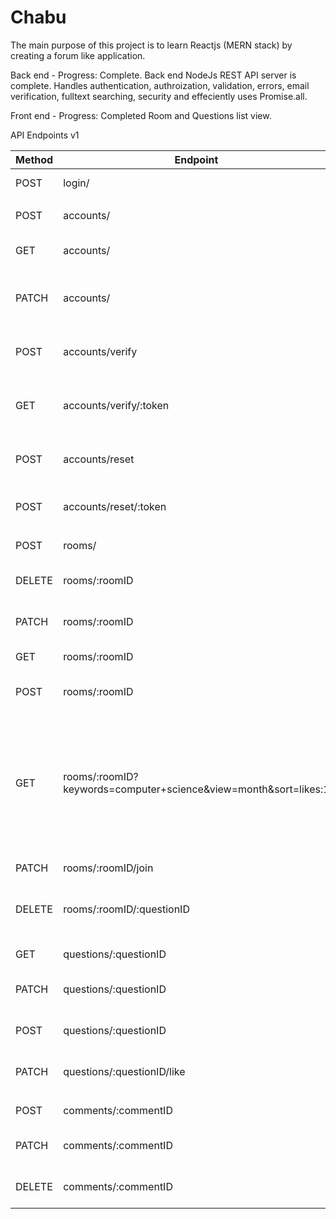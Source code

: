 # Chabu

The main purpose of this project is to learn Reactjs (MERN stack) by creating a forum like application.

Back end - Progress: Complete.
Back end NodeJs REST API server is complete. Handles authentication, authroization, validation, errors, email verification,
fulltext searching, security and effeciently uses Promise.all.

Front end - Progress: Completed Room and Questions list view.

API Endpoints v1

| Method | Endpoint                                                        | Description                                                                                                  |
| ------ | --------------------------------------------------------------- | ------------------------------------------------------------------------------------------------------------ |
| POST   | login/                                                          | authenticate account                                                                                         |
|        |                                                                 |                                                                                                              |
| POST   | accounts/                                                       | create new account                                                                                           |
| GET    | accounts/                                                       | get current account settings                                                                                 |
| PATCH  | accounts/                                                       | update current account settings                                                                              |
| POST   | accounts/verify                                                 | send email verification to current account                                                                   |
| GET    | accounts/verify/:token                                          | add verified email to current account                                                                        |
| POST   | accounts/reset                                                  | send email containing password reset link                                                                    |
| POST   | accounts/reset/:token                                           | reset account password                                                                                       |
|        |                                                                 |                                                                                                              |
| POST   | rooms/                                                          | create new room                                                                                              |
| DELETE | rooms/:roomID                                                   | delete specific room                                                                                         |
| PATCH  | rooms/:roomID                                                   | update specific room                                                                                         |
| GET    | rooms/:roomID                                                   | get specific room                                                                                            |
| POST   | rooms/:roomID                                                   | create new question in a room                                                                                |
| GET    | rooms/:roomID?keywords=computer+science&view=month&sort=likes:1 | filter and sort questions within room by keywords in title, view by week or month, sort results by any field |
| PATCH  | rooms/:roomID/join                                              | join or leave a room                                                                                         |
| DELETE | rooms/:roomID/:questionID                                       | delete specific question from a room                                                                         |
|        |                                                                 |                                                                                                              |
| GET    | questions/:questionID                                           | get specific question                                                                                        |
| PATCH  | questions/:questionID                                           | update specific question                                                                                     |
| POST   | questions/:questionID                                           | create new comment on question                                                                               |
| PATCH  | questions/:questionID/like                                      | like or unlike a question                                                                                    |
|        |                                                                 |                                                                                                              |
| POST   | comments/:commentID                                             | reply to a comment                                                                                           |
| PATCH  | comments/:commentID                                             | update specific comment                                                                                      |
| DELETE | comments/:commentID                                             | delete specific comment                                                                                      |
